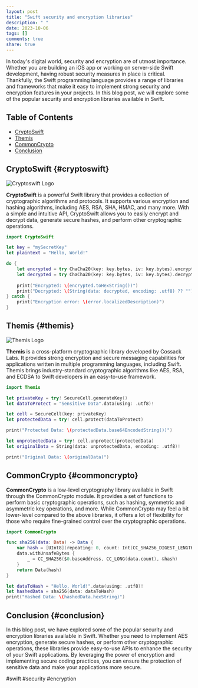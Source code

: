 ```yaml
---
layout: post
title: "Swift security and encryption libraries"
description: " "
date: 2023-10-06
tags: []
comments: true
share: true
---
```


In today's digital world, security and encryption are of utmost importance. Whether you are building an iOS app or working on server-side Swift development, having robust security measures in place is critical. Thankfully, the Swift programming language provides a range of libraries and frameworks that make it easy to implement strong security and encryption features in your projects. In this blog post, we will explore some of the popular security and encryption libraries available in Swift.

## Table of Contents
- [CryptoSwift](#cryptoswift)
- [Themis](#themis)
- [CommonCrypto](#commoncrypto)
- [Conclusion](#conclusion)

## CryptoSwift {#cryptoswift}
![Cryptoswift Logo](https://example.com/cryptoswift-logo.png)

**CryptoSwift** is a powerful Swift library that provides a collection of cryptographic algorithms and protocols. It supports various encryption and hashing algorithms, including AES, RSA, SHA, HMAC, and many more. With a simple and intuitive API, CryptoSwift allows you to easily encrypt and decrypt data, generate secure hashes, and perform other cryptographic operations.

```swift
import CryptoSwift

let key = "mySecretKey"
let plaintext = "Hello, World!"

do {
    let encrypted = try ChaCha20(key: key.bytes, iv: key.bytes).encrypt(plaintext.bytes)
    let decrypted = try ChaCha20(key: key.bytes, iv: key.bytes).decrypt(encrypted)
    
    print("Encrypted: \(encrypted.toHexString())")
    print("Decrypted: \(String(data: decrypted, encoding: .utf8) ?? "")")
} catch {
    print("Encryption error: \(error.localizedDescription)")
}
```

## Themis {#themis}
![Themis Logo](https://example.com/themis-logo.png)

**Themis** is a cross-platform cryptographic library developed by Cossack Labs. It provides strong encryption and secure messaging capabilities for applications written in multiple programming languages, including Swift. Themis brings industry-standard cryptographic algorithms like AES, RSA, and ECDSA to Swift developers in an easy-to-use framework.

```swift
import Themis

let privateKey = try! SecureCell.generateKey()
let dataToProtect = "Sensitive Data".data(using: .utf8)!

let cell = SecureCell(key: privateKey)
let protectedData = try! cell.protect(dataToProtect)

print("Protected Data: \(protectedData.base64EncodedString())")

let unprotectedData = try! cell.unprotect(protectedData)
let originalData = String(data: unprotectedData, encoding: .utf8)!

print("Original Data: \(originalData)")
```

## CommonCrypto {#commoncrypto}

**CommonCrypto** is a low-level cryptography library available in Swift through the CommonCrypto module. It provides a set of functions to perform basic cryptographic operations, such as hashing, symmetric and asymmetric key operations, and more. While CommonCrypto may feel a bit lower-level compared to the above libraries, it offers a lot of flexibility for those who require fine-grained control over the cryptographic operations.

```swift
import CommonCrypto

func sha256(data: Data) -> Data {
    var hash = [UInt8](repeating: 0, count: Int(CC_SHA256_DIGEST_LENGTH))
    data.withUnsafeBytes {
        _ = CC_SHA256($0.baseAddress, CC_LONG(data.count), &hash)
    }
    return Data(hash)
}

let dataToHash = "Hello, World!".data(using: .utf8)!
let hashedData = sha256(data: dataToHash)
print("Hashed Data: \(hashedData.hexString)")
```

## Conclusion {#conclusion}
In this blog post, we have explored some of the popular security and encryption libraries available in Swift. Whether you need to implement AES encryption, generate secure hashes, or perform other cryptographic operations, these libraries provide easy-to-use APIs to enhance the security of your Swift applications. By leveraging the power of encryption and implementing secure coding practices, you can ensure the protection of sensitive data and make your applications more secure.

#swift #security #encryption